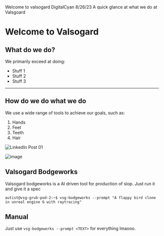 Welcome to valsogard
DigitalCyan
8/26/23
A quick glance at what we do at Valsgoard

# Welcome to Valsogard

## What do we do?

We primarily exceed at doing:
- Stuff 1
- Stuff 2
- Stuff 3

---

## How do we do what we do

We use a wide range of tools to achieve our goals, such as:
1. Hands
2. Feet
3. Teeth
4. Hair

![LinkedIn Post 01](https://raw.githubusercontent.com/ValsogardEnterprise/websites-content/371f47df995b60a62271c0c989ec6e634f01c2f5/src/dragoslav/img/LinkedIn%20Post%2001.png)

![image](https://variety.com/wp-content/uploads/2021/07/Rick-Astley-Never-Gonna-Give-You-Up.png?w=1024)

## Valsogard Bodgeworks

Valsogard bodgeworks is a AI driven tool for production of slop. Just run it and give it a spec

```
autist@vsg-grub-pod-2:~$ vsg-bodgeworks --prompt "A flappy bird clone in unreal engine 6 with raytracing"
```

## Manual

Just use `vsg-bodgeworks --prompt <TEXT>` for everything lmaooo.

